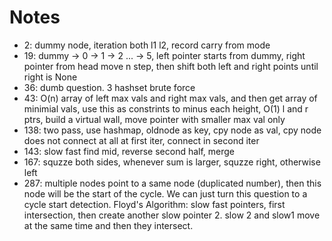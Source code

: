 # Notes

- 2: dummy node, iteration both l1 l2, record carry from mode
- 19: dummy -> 0 -> 1 -> 2 ... -> 5, left pointer starts from dummy, right pointer from head move n step, then shift both left and right points until right is None
- 36: dumb question. 3 hashset brute force
- 43: O(n) array of left max vals and right max vals, and then get array of minimial vals, use this as constrints to minus each height, O(1) l and r ptrs, build a virtual wall, move pointer with smaller max val only
- 138: two pass, use hashmap, oldnode as key, cpy node as val, cpy node does not connect at all at first iter, connect in second iter
- 143: slow fast find mid, reverse second half, merge
- 167: squzze both sides, whenever sum is larger, squzze right, otherwise left
- 287: multiple nodes point to a same node (duplicated number), then this node will be the start of the cycle. We can just turn this question to a cycle start detection. Floyd's Algorithm: slow fast pointers, first intersection, then create another slow pointer 2. slow 2 and slow1 move at the same time and then they intersect.
